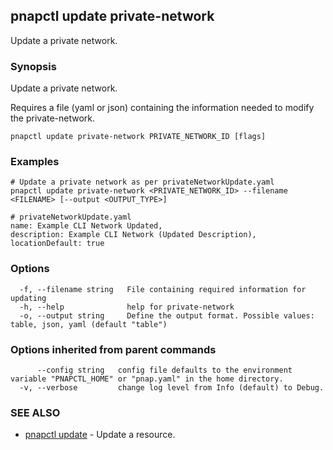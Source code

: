 ## pnapctl update private-network

Update a private network.

### Synopsis

Update a private network.

Requires a file (yaml or json) containing the information needed to modify the private-network.

```
pnapctl update private-network PRIVATE_NETWORK_ID [flags]
```

### Examples

```
# Update a private network as per privateNetworkUpdate.yaml
pnapctl update private-network <PRIVATE_NETWORK_ID> --filename <FILENAME> [--output <OUTPUT_TYPE>]

# privateNetworkUpdate.yaml
name: Example CLI Network Updated,
description: Example CLI Network (Updated Description),
locationDefault: true
```

### Options

```
  -f, --filename string   File containing required information for updating
  -h, --help              help for private-network
  -o, --output string     Define the output format. Possible values: table, json, yaml (default "table")
```

### Options inherited from parent commands

```
      --config string   config file defaults to the environment variable "PNAPCTL_HOME" or "pnap.yaml" in the home directory.
  -v, --verbose         change log level from Info (default) to Debug.
```

### SEE ALSO

* [pnapctl update](pnapctl_update.md)	 - Update a resource.

